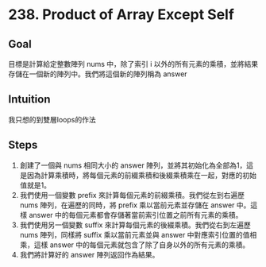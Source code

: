 # 238. Product of Array Except Self
## Goal
目標是計算給定整數陣列 nums 中，除了索引 i 以外的所有元素的乘積，並將結果存儲在一個新的陣列中。我們將這個新的陣列稱為 answer
## Intuition
我只想的到雙層loops的作法
## Steps
1. 創建了一個與 nums 相同大小的 answer 陣列，並將其初始化為全部為1，這是因為計算乘積時，將每個元素的前綴乘積和後綴乘積乘在一起，對應的初始值就是1。
2. 我們使用一個變數 prefix 來計算每個元素的前綴乘積。我們從左到右遍歷 nums 陣列，在遍歷的同時，將 prefix 乘以當前元素並存儲在 answer 中。這樣 answer 中的每個元素都會存儲著當前索引位置之前所有元素的乘積。
3. 我們使用另一個變數 suffix 來計算每個元素的後綴乘積。我們從右到左遍歷 nums 陣列，同樣將 suffix 乘以當前元素並與 answer 中對應索引位置的值相乘，這樣 answer 中的每個元素就包含了除了自身以外的所有元素的乘積。
4. 我們將計算好的 answer 陣列返回作為結果。